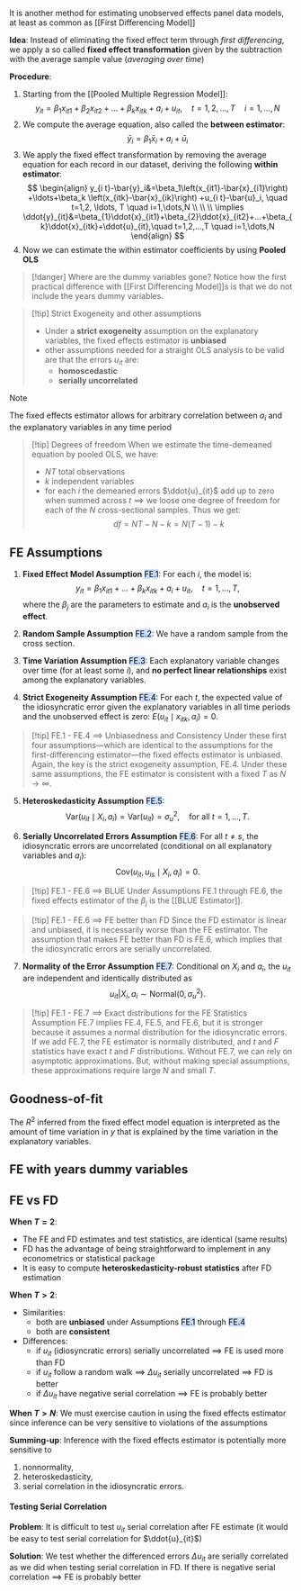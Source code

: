 It is another method for estimating unobserved effects panel data models, at least as common as [[First Differencing Model]]

**Idea**:
Instead of eliminating the fixed effect term through *first differencing*, we apply a so called **fixed effect transformation** given by the subtraction with the average sample value (*averaging over time*)

**Procedure**:
1. Starting from the [[Pooled Multiple Regression Model]]:
$$
\begin{equation}
y_{i t}=\beta_1 x_{i t 1}+\beta_2 x_{i t 2}+\ldots+\beta_k x_{i t k}+a_i+u_{i t}, \quad t=1,2, \ldots, T \quad i=1,\dots,N
\end{equation}
$$
2. We compute the average equation, also called the **between estimator**:
$$
\begin{equation}
\bar{y}_i=\beta_1 \bar{x}_i+a_i+\bar{u}_i
\end{equation}
$$
3. We apply the fixed effect transformation by removing the average equation for each record in our dataset, deriving the following **within estimator**:
$$
\begin{align}
y_{i t}-\bar{y}_i&=\beta_1\left(x_{it1}-\bar{x}_{i1}\right) +\ldots+\beta_k \left(x_{itk}-\bar{x}_{ik}\right) +u_{i t}-\bar{u}_i, \quad t=1,2, \ldots, T \quad i=1,\dots,N \\ \\
\\
\implies \ddot{y}_{it}&=\beta_{1}\ddot{x}_{it1}+\beta_{2}\ddot{x}_{it2}+...+\beta_{k}\ddot{x}_{itk}+\ddot{u}_{it},\quad t=1,2,...,T \quad i=1,\dots,N
\end{align}
$$
4. Now we can estimate the within estimator coefficients by using **Pooled OLS**

>[!danger] Where are the dummy variables gone?
>Notice how the first practical difference with [[First Differencing Model]]s is that we do not include the years dummy variables.

>[!tip] Strict Exogeneity and other assumptions
>- Under a **strict exogeneity** assumption on the explanatory variables, the fixed effects estimator is **unbiased**
>- other assumptions needed for a straight OLS analysis to be valid are that the errors $u_{it}$ are:
>	- **homoscedastic** 
>	- **serially uncorrelated**

>[!Note]
>The fixed effects estimator allows for arbitrary correlation between $a_{i}$ and the explanatory variables in any time period

>[!tip] Degrees of freedom
>When we estimate the time-demeaned equation by pooled OLS, we have:
>- $NT$ total observations
>- $k$ independent variables
>- for each $i$ the demeaned errors $\ddot{u}_{it}$ add up to zero when summed across $t$ $\implies$ we loose one degree of freedom for each of the $N$ cross-sectional samples.
>  Thus we get: $$df = NT - N - k = N(T-1) -k$$

## FE Assumptions

1. **Fixed Effect Model Assumption** <mark style="background: #ADCCFFA6;">FE.1</mark>: For each $i$, the model is:
$$
y_{it} = \beta_1 x_{it1} + \ldots + \beta_k x_{itk} + a_i + u_{it}, \quad t = 1, \ldots, T,
$$
	where the $\beta_j$ are the parameters to estimate and $a_i$ is the **unobserved effect**.

2. **Random Sample Assumption** <mark style="background: #ADCCFFA6;">FE.2</mark>: We have a random sample from the cross section.

3. **Time Variation Assumption** <mark style="background: #ADCCFFA6;">FE.3</mark>: Each explanatory variable changes over time (for at least some $i$), and **no perfect linear relationships** exist among the explanatory variables.

4. **Strict Exogeneity Assumption** <mark style="background: #ADCCFFA6;">FE.4</mark>: For each $t$, the expected value of the idiosyncratic error given the explanatory variables in all time periods and the unobserved effect is zero: $E(u_{it} \mid x_{itk}, a_i) = 0$.

>[!tip] FE.1 - FE.4 $\implies$ Unbiasedness and Consistency
>Under these first four assumptions—which are identical to the assumptions for the first-differencing estimator—the fixed effects estimator is unbiased. Again, the key is the strict exogeneity assumption, FE.4. Under these same assumptions, the FE estimator is consistent with a fixed $T$ as $N \to \infty$.

5. **Heteroskedasticity Assumption** <mark style="background: #ADCCFFA6;">FE.5</mark>:
$$
\text{Var}(u_{it} \mid X_i, a_i) = \text{Var}(u_{it}) = \sigma_u^2, \quad \text{for all } t = 1, \ldots, T.
$$

6. **Serially Uncorrelated Errors Assumption** <mark style="background: #ADCCFFA6;">FE.6</mark>: For all $t \ne s$, the idiosyncratic errors are uncorrelated (conditional on all explanatory variables and $a_i$): 
$$
\text{Cov}(u_{it}, u_{is} \mid X_i, a_i) = 0.
$$

>[!tip] FE.1 - FE.6 $\implies$ BLUE
>Under Assumptions FE.1 through FE.6, the fixed effects estimator of the $\beta_j$ is the [[BLUE Estimator]]. 

>[!tip] FE.1 - FE.6 $\implies$ FE better than FD
>Since the FD estimator is linear and unbiased, it is necessarily worse than the FE estimator. The assumption that makes FE better than FD is FE.6, which implies that the idiosyncratic errors are serially uncorrelated.

7. **Normality of the Error Assumption** <mark style="background: #ADCCFFA6;">FE.7</mark>: Conditional on $X_i$ and $a_i$, the $u_{it}$ are independent and identically distributed as 
$$
u_{it}|X_{i},a_{i} \sim \text{Normal}(0, \sigma_u^2).
$$

>[!tip] FE.1 - FE.7 $\implies$ Exact distributions for the FE Statistics
>Assumption FE.7 implies FE.4, FE.5, and FE.6, but it is stronger because it assumes a normal distribution for the idiosyncratic errors. If we add FE.7, the FE estimator is normally distributed, and $t$ and $F$ statistics have exact $t$ and $F$ distributions. Without FE.7, we can rely on asymptotic approximations. But, without making special assumptions, these approximations require large $N$ and small $T$.

## Goodness-of-fit

The $R^2$ inferred from the fixed effect model equation is interpreted as the amount of time variation in $y$ that is explained by the time variation in the explanatory variables.

## FE with years dummy variables


## FE vs FD

**When $T=2$**:
- The FE and FD estimates and test statistics, are identical (same results)
- FD has the advantage of being straightforward to implement in any econometrics or statistical package
- It is easy to compute **heteroskedasticity-robust statistics** after FD estimation

**When $T>2$**:
- Similarities:
	- both are **unbiased** under Assumptions <mark style="background: #ADCCFFA6;">FE.1</mark> through <mark style="background: #ADCCFFA6;">FE.4</mark>
	- both are **consistent**
- Differences:
	- if $u_{it}$ (idiosyncratic errors) serially uncorrelated $\implies$ FE is used more than FD
	- if $u_{it}$ follow a random walk $\implies$ $\Delta u_{it}$ serially uncorrelated $\implies$ FD is better
	- if $\Delta u_{it}$ have negative serial correlation $\implies$ FE is probably better

**When $T>N$**:
We must exercise caution in using the fixed effects estimator since inference can be very sensitive to violations of the assumptions

**Summing-up**:
Inference with the fixed effects estimator is potentially more sensitive to
1. nonnormality, 
2. heteroskedasticity,
3. serial correlation in the idiosyncratic errors.
#### Testing Serial Correlation

**Problem**:
It is difficult to test $u_{it}$ serial correlation after FE estimate (it would be easy to test serial correlation for $\ddot{u}_{it}$)

**Solution**:
We test whether the differenced errors $\Delta u_{it}$ are serially correlated as we did when testing serial correlation in FD.
If there is negative serial correlation $\implies$ FE is probably better